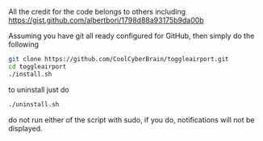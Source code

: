 All the credit for the code belongs to others including https://gist.github.com/albertbori/1798d88a93175b9da00b

Assuming you have git all ready configured for GitHub, then simply do the following

```bash
git clone https://github.com/CoolCyberBrain/toggleairport.git
cd toggleairport
./install.sh
```

to uninstall just do
```bash
./uninstall.sh
```

do not run either of the script with sudo, if you do, notifications will not be displayed.